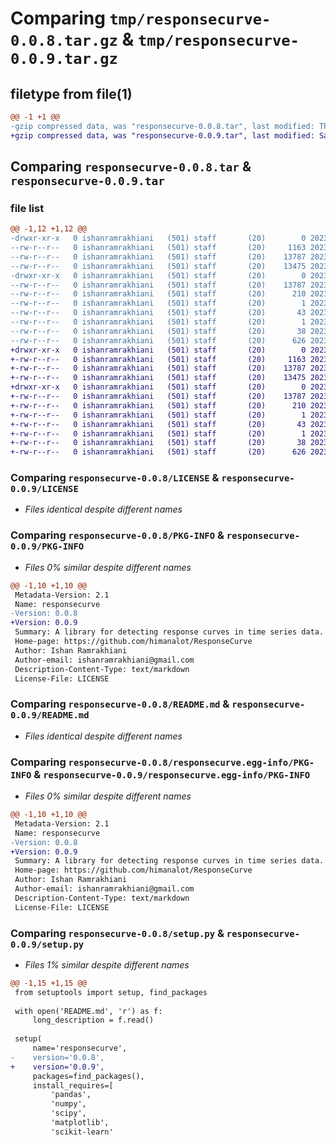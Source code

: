 # Comparing `tmp/responsecurve-0.0.8.tar.gz` & `tmp/responsecurve-0.0.9.tar.gz`

## filetype from file(1)

```diff
@@ -1 +1 @@
-gzip compressed data, was "responsecurve-0.0.8.tar", last modified: Thu Jul 20 22:58:39 2023, max compression
+gzip compressed data, was "responsecurve-0.0.9.tar", last modified: Sat Jul 22 22:07:16 2023, max compression
```

## Comparing `responsecurve-0.0.8.tar` & `responsecurve-0.0.9.tar`

### file list

```diff
@@ -1,12 +1,12 @@
-drwxr-xr-x   0 ishanramrakhiani   (501) staff       (20)        0 2023-07-20 22:58:39.188336 responsecurve-0.0.8/
--rw-r--r--   0 ishanramrakhiani   (501) staff       (20)     1163 2023-07-20 18:34:56.000000 responsecurve-0.0.8/LICENSE
--rw-r--r--   0 ishanramrakhiani   (501) staff       (20)    13787 2023-07-20 22:58:39.187548 responsecurve-0.0.8/PKG-INFO
--rw-r--r--   0 ishanramrakhiani   (501) staff       (20)    13475 2023-07-20 22:49:19.000000 responsecurve-0.0.8/README.md
-drwxr-xr-x   0 ishanramrakhiani   (501) staff       (20)        0 2023-07-20 22:58:39.186572 responsecurve-0.0.8/responsecurve.egg-info/
--rw-r--r--   0 ishanramrakhiani   (501) staff       (20)    13787 2023-07-20 22:58:39.000000 responsecurve-0.0.8/responsecurve.egg-info/PKG-INFO
--rw-r--r--   0 ishanramrakhiani   (501) staff       (20)      210 2023-07-20 22:58:39.000000 responsecurve-0.0.8/responsecurve.egg-info/SOURCES.txt
--rw-r--r--   0 ishanramrakhiani   (501) staff       (20)        1 2023-07-20 22:58:39.000000 responsecurve-0.0.8/responsecurve.egg-info/dependency_links.txt
--rw-r--r--   0 ishanramrakhiani   (501) staff       (20)       43 2023-07-20 22:58:39.000000 responsecurve-0.0.8/responsecurve.egg-info/requires.txt
--rw-r--r--   0 ishanramrakhiani   (501) staff       (20)        1 2023-07-20 22:58:39.000000 responsecurve-0.0.8/responsecurve.egg-info/top_level.txt
--rw-r--r--   0 ishanramrakhiani   (501) staff       (20)       38 2023-07-20 22:58:39.188534 responsecurve-0.0.8/setup.cfg
--rw-r--r--   0 ishanramrakhiani   (501) staff       (20)      626 2023-07-20 22:58:31.000000 responsecurve-0.0.8/setup.py
+drwxr-xr-x   0 ishanramrakhiani   (501) staff       (20)        0 2023-07-22 22:07:16.529703 responsecurve-0.0.9/
+-rw-r--r--   0 ishanramrakhiani   (501) staff       (20)     1163 2023-07-20 18:34:56.000000 responsecurve-0.0.9/LICENSE
+-rw-r--r--   0 ishanramrakhiani   (501) staff       (20)    13787 2023-07-22 22:07:16.528533 responsecurve-0.0.9/PKG-INFO
+-rw-r--r--   0 ishanramrakhiani   (501) staff       (20)    13475 2023-07-20 22:49:19.000000 responsecurve-0.0.9/README.md
+drwxr-xr-x   0 ishanramrakhiani   (501) staff       (20)        0 2023-07-22 22:07:16.527100 responsecurve-0.0.9/responsecurve.egg-info/
+-rw-r--r--   0 ishanramrakhiani   (501) staff       (20)    13787 2023-07-22 22:07:16.000000 responsecurve-0.0.9/responsecurve.egg-info/PKG-INFO
+-rw-r--r--   0 ishanramrakhiani   (501) staff       (20)      210 2023-07-22 22:07:16.000000 responsecurve-0.0.9/responsecurve.egg-info/SOURCES.txt
+-rw-r--r--   0 ishanramrakhiani   (501) staff       (20)        1 2023-07-22 22:07:16.000000 responsecurve-0.0.9/responsecurve.egg-info/dependency_links.txt
+-rw-r--r--   0 ishanramrakhiani   (501) staff       (20)       43 2023-07-22 22:07:16.000000 responsecurve-0.0.9/responsecurve.egg-info/requires.txt
+-rw-r--r--   0 ishanramrakhiani   (501) staff       (20)        1 2023-07-22 22:07:16.000000 responsecurve-0.0.9/responsecurve.egg-info/top_level.txt
+-rw-r--r--   0 ishanramrakhiani   (501) staff       (20)       38 2023-07-22 22:07:16.530036 responsecurve-0.0.9/setup.cfg
+-rw-r--r--   0 ishanramrakhiani   (501) staff       (20)      626 2023-07-22 22:07:12.000000 responsecurve-0.0.9/setup.py
```

### Comparing `responsecurve-0.0.8/LICENSE` & `responsecurve-0.0.9/LICENSE`

 * *Files identical despite different names*

### Comparing `responsecurve-0.0.8/PKG-INFO` & `responsecurve-0.0.9/PKG-INFO`

 * *Files 0% similar despite different names*

```diff
@@ -1,10 +1,10 @@
 Metadata-Version: 2.1
 Name: responsecurve
-Version: 0.0.8
+Version: 0.0.9
 Summary: A library for detecting response curves in time series data.
 Home-page: https://github.com/himanalot/ResponseCurve
 Author: Ishan Ramrakhiani
 Author-email: ishanramrakhiani@gmail.com
 Description-Content-Type: text/markdown
 License-File: LICENSE
```

### Comparing `responsecurve-0.0.8/README.md` & `responsecurve-0.0.9/README.md`

 * *Files identical despite different names*

### Comparing `responsecurve-0.0.8/responsecurve.egg-info/PKG-INFO` & `responsecurve-0.0.9/responsecurve.egg-info/PKG-INFO`

 * *Files 0% similar despite different names*

```diff
@@ -1,10 +1,10 @@
 Metadata-Version: 2.1
 Name: responsecurve
-Version: 0.0.8
+Version: 0.0.9
 Summary: A library for detecting response curves in time series data.
 Home-page: https://github.com/himanalot/ResponseCurve
 Author: Ishan Ramrakhiani
 Author-email: ishanramrakhiani@gmail.com
 Description-Content-Type: text/markdown
 License-File: LICENSE
```

### Comparing `responsecurve-0.0.8/setup.py` & `responsecurve-0.0.9/setup.py`

 * *Files 1% similar despite different names*

```diff
@@ -1,15 +1,15 @@
 from setuptools import setup, find_packages
 
 with open('README.md', 'r') as f:
     long_description = f.read()
 
 setup(
     name='responsecurve',
-    version='0.0.8',
+    version='0.0.9',
     packages=find_packages(),
     install_requires=[
         'pandas',
         'numpy',
         'scipy',
         'matplotlib',
         'scikit-learn'
```

